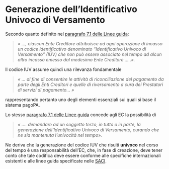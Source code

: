 # Generazione dell’Identificativo Univoco di Versamento

Secondo quanto definito nel [paragrafo 7.1 delle Linee guida](https://www.gazzettaufficiale.it/eli/id/2018/07/03/18A04494/sg):

> _« ..., ciascun Ente Creditore attribuisce ad ogni operazione di incasso un codice identificativo denominato “Identificativo Univoco di Versamento” (IUV) che non può essere associato nel tempo ad alcun altro incasso emesso dal medesimo Ente Creditore .....»._

Il codice IUV assume quindi una rilevanza fondamentale&#x20;

> _« ... al fine di consentire le attività di riconciliazione del pagamento da parte degli Enti Creditori e quelle di riversamento a cura dei Prestatori di servizi di pagamento... »_

&#x20;rappresentando pertanto uno degli elementi essenziali sui quali si base il sistema pagoPA.

Lo stesso [paragrafo 7.1 delle Linee guida](https://www.gazzettaufficiale.it/eli/id/2018/07/03/18A04494/sg) concede agli EC la possibilità di

> _« .... demandare ad un soggetto terzo, in tutto o in parte, la generazione dell’Identificativo Univoco di Versamento, curando che ne sia mantenuta l’univocità nel tempo»._

Ne deriva che la generazione del codice IUV che risulti **univoco** nel corso del tempo è una responsabilità dell’EC, che, in fase di creazione, deve tener conto che tale codifica deve essere conforme alle specifiche internazionali esistenti e alle linee guida specificate nelle [SACI](http://127.0.0.1:5000/o/KXYtsf32WSKm6ga638R3/s/E6d6iTzjBzUfzNoZjadZ/).

